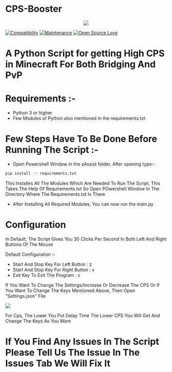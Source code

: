 # CPS-Booster 
<p align="center"><img src="https://i.imgur.com/1ALo9cW.gif"/></p>

[![Compatibility](https://img.shields.io/badge/python-3-brightgreen.svg)](PROJECT)
[![Maintenance](https://img.shields.io/badge/Maintained%3F-yes-green.svg)](https://GitHub.com/Naereen/StrapDown.js/graphs/commit-activity)
[![Open Source Love](https://badges.frapsoft.com/os/v3/open-source.svg?v=102)](https://github.com/ellerbrock/open-source-badge/)


# A Python Script for getting High CPS in Minecraft For Both Bridging And PvP

# Requirements :-
- Python 3 or higher 
- Few Modules of Python also mentioned in the requirements.txt

# Few Steps Have To Be Done Before Running The Script :-
- Open Powershell Window in the sAssist folder, After opening type:-

```bash
pip install -r requirements.txt
```
This Installes All The Modules Which Are Needed To Run The Script, This Takes The Help Of Requirements.txt So Open POwershell Window In The Directory 
Where The Requirements.txt Is There  
- After Installing All Required Modules, You can now run the main.py

# Configuration

In Default, 
The Script Gives You 30 Clicks Per Second In Both Left And Right Buttons Of The Mouse

Default Configuration :-
- Start And Stop Key For Left Button  : z
- Start And Stop Key For Right Button : x
- Exit Key To Exit The Program        : c

If You Want To Change The Settings/Increase Or Decrease The CPS Or If You Want To Change The Keys Mentioned Above, Then Open "Settings.json" File
<p align="left"><img src="https://i.imgur.com/396XVxl.png"></p>

For Cps, The Lower You Put Delay Time The Lower CPS You Will Get And Change The Keys As You Want 

# If You Find Any Issues In The Script Please Tell Us The Issue In The Issues Tab We Will Fix It 
